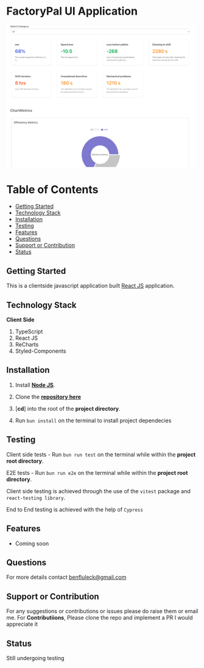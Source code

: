 # FactoryPal UI Application

<img width="1440" alt="Client Side" src="./screenshots/image.png">

# Table of Contents

- [Getting Started](#getting-started)
- [Technology Stack](#technology-stack)
- [Installation](#installation)
- [Testing](#testing)
- [Features](#features)
- [Questions](#questions)
- [Support or Contribution](#support-or-contribution)
- [Status](#status)


## Getting Started
This is a clientside javascript application built [React JS](https://reactjs.org/) application.

## Technology Stack

**Client Side**
1. TypeScript
2. React JS
3. ReCharts
4. Styled-Components

## Installation

1. Install [**Node JS**](https://nodejs.org/en/).

2. Clone the [**repository here**](https://github.com/benfluleck/factory-pal.git)
3. [**cd**] into the root of the **project directory**.
4. Run `bun install` on the terminal to install project dependecies

## Testing

Client side tests - Run `bun run test` on the terminal while within the **project root directory**.

E2E tests - Run `bun run e2e` on the terminal while within the **project root directory**.

Client side testing is achieved through the use of the `vitest` package and `react-testing library`.

End to End testing is achieved with the help of `Cypress`

## Features
- Coming soon

## Questions
For more details contact benfluleck@gmail.com

## Support or Contribution
For any suggestions or contributions or issues please do raise them or email me.
For **Contributiions**, Please clone the repo and implement a PR I would appreciate it

## Status
Still undergoing testing
